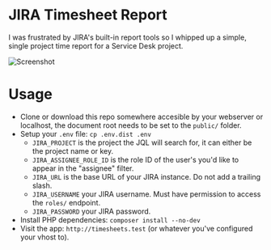# JIRA Timesheet Report
I was frustrated by JIRA's built-in report tools so I whipped up a simple, single project time report for a Service Desk project.

![Screenshot](https://i.imgur.com/AzKgNWU.png)

# Usage
* Clone or download this repo somewhere accesible by your webserver or localhost, the document root needs to be set to the `public/` folder.
* Setup your `.env` file: `cp .env.dist .env`
  * `JIRA_PROJECT` is the project the JQL will search for, it can either be the project name or key.
  * `JIRA_ASSIGNEE_ROLE_ID` is the role ID of the user's you'd like to appear in the "assignee" filter.
  * `JIRA_URL` is the base URL of your JIRA instance. Do not add a trailing slash.
  * `JIRA_USERNAME` your JIRA username. Must have permission to access the `roles/` endpoint.
  * `JIRA_PASSWORD` your JIRA password.
* Install PHP dependencies: `composer install --no-dev`
* Visit the app: `http://timesheets.test` (or whatever you've configured your vhost to).
